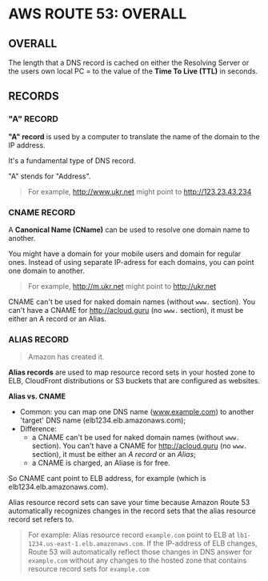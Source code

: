 # AWS ROUTE 53: OVERALL


## OVERALL


The length that a DNS record is cached on either the Resolving Server or the users own local PC = to the value of the **Time To Live (TTL)** in seconds.




## RECORDS

### "A" RECORD

**"A" record** is used by a computer to translate the name of the domain to the IP address. 

It's a fundamental type of DNS record. 

"A" stends for "Address".

> For example, http://www.ukr.net might point to http://123.23.43.234


### CNAME RECORD

A **Canonical Name (CName)** can be used to resolve one domain name to another.

You might have a domain for your mobile users and domain for regular ones. Instead of using separate IP-adress for each domains, you can point one domain to another.

> For example, http://m.ukr.net might point to http://ukr.net

CNAME can't be used for naked domain names (without `www.` section). You can't have a CNAME for http://acloud.guru (no `www.` section), it must be either an A record or an Alias.

### ALIAS RECORD

> Amazon has created it.

**Alias records** are used to map resource record sets in your hosted zone to ELB, CloudFront distributions or S3 buckets that are configured as websites.

**Alias vs. CNAME**

  - Common: you can map one DNS name (www.example.com) to another 'target' DNS name (elb1234.elb.amazonaws.com);
  - Difference: 
    - a CNAME can't be used for naked domain names (without `www.` section). You can't have a CNAME for http://acloud.guru (no `www.` section), it must be either an *A record* or an *Alias*;
     - a CNAME is charged, an Aliase is for free.
  
 So CNAME cant point to ELB address, for example (which is elb1234.elb.amazonaws.com).
 
 Alias resource record sets can save your time because Amazon Route 53 automatically recognizes changes in the record sets that the alias resource record set refers to. 
 
 > For example: Alias resource record `example.com` point to ELB at `lb1-1234.us-east-1.elb.amazonaws.com`. If the IP-address of ELB changes, Route 53 will automatically reflect those changes in DNS answer for `example.com` without any changes to the hosted zone that contains resource record sets for `example.com`































































